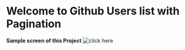 # Welcome to Github Users list with Pagination

**Sample screen of this Project**
![click here](https://github.com/sherksiva/List-Pagination-React-18/blob/master/screen.png)
